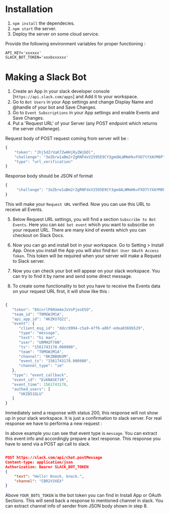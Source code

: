 # Installation

1. `npm install` the dependecies.
2. `npm start` the server.
3. Deploy the server on some cloud service.

Provide the following environment variables for proper functioning :

```
API_KEY='xxxxxx'
SLACK_BOT_TOKEN='xoxbxxxxxx'
```


# Making a Slack Bot

1. Create an App in your slack developer console [`https://api.slack.com/apps`] and Add it to your workspace. 
2. Go to `Bot Users` in your App settings and change Display Name and @handle of your bot and Save Changes.
3. Go to `Event Subscriptions` in your App settings and enable Events and Save Changes.
4. Put a 'Request URL' of your Server (any POST endpoint which returns the server challenege).

Request body of POST request coming from server will be :


```js
{
    "token": "Jhj5dZrVaK7ZwHHjRyZWjbDl",
    "challenge": "3eZbrw1aBm2rZgRNFdxV2595E9CY3gmdALWMmHkvFXO7tYXAYM8P",
    "type": "url_verification"
}

```

Response body should be JSON of format 

```js
{
     "challenge": "3eZbrw1aBm2rZgRNFdxV2595E9CY3gmdALWMmHkvFXO7tYXAYM8P"
}
```

This will make your `Request URL` verified. Now you can use this URL to receive all Events.

5. Below Request URL settings, you will find a section `Subscribe to Bot Events`. Here you can `Add bot event` which you want to subscribe on your request URL. There are many kind of events which you can checkout on Slack Docs.

6. Now you can go and install bot in your workspace. Go to Setting > Install App. Once you install the App you will also find `Bot User OAuth Access Token`. This token will be required when your server will make a Request to Slack server.

7. Now you can check your bot will appear on your slack workspace. You can try to find it by name and send some direct message.
8. To create some functionality to bot you have to receive the Events data on your request URL first, it will show like this :

```js

{
   "token": "8XcnrlP6KUm4eJsVsPjesESO",
   "team_id": "T0MGWJM1A",
   "api_app_id": "AKZKU7Q21",
   "event": {
      "client_msg_id": "ddcc9994-c5a9-47f6-a8bf-edea0369b529",
      "type": "message",
      "text": "hi man",
      "user": "U0MH2F7AN",
      "ts": "1561743178.000900",
      "team": "T0MGWJM1A",
      "channel": "DKZNBQKUM",
      "event_ts": "1561743178.000900",
      "channel_type": "im"
   },
   "type": "event_callback",
   "event_id": "EvKNASE71R",
   "event_time": 1561743178,
   "authed_users": [
      "UKZ851QLU"
   ]
}

```

Immediately send a response with status 200, this response will not show up in your slack workspace. It is just a confirmation to slack server.
For real response we have to performa a new request :

In above example you can see that event type is `message`. You can extract this event info and accordingly prepare a text response. This response you have to send via a POST api call to slack. 

```json

POST https://slack.com/api/chat.postMessage
Content-type: application/json
Authorization: Bearer SLACK_BOT_TOKEN
{
    "text": "Hello! Knock, knock.",
    "channel": "CBR2V3XEX"
}

```

Above `YOUR_BOTS_TOKEN` is the bot token you can find in Install App or OAuth Sections. This will send back a response to mentioned channel in slack. You can extract channel info of sender from JSON body shown in step 8.